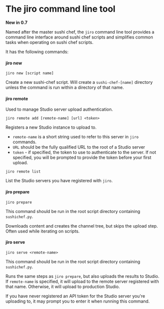 The jiro command line tool
==========================

**New in 0.7**

Named after the master sushi chef, the `jiro` command line tool
provides a command line interface around sushi chef scripts and
simplifies common tasks when operating on sushi chef scripts.

It has the following commands:

#### jiro new

`jiro new [script name]`

Create a new sushi-chef script. Will create a `sushi-chef-[name]`
directory unless the command is run within a directory of that name.

#### jiro remote

Used to manage Studio server upload authentication.

`jiro remote add [remote-name] [url] <token>`

Registers a new Studio instance to upload to.

* `remote-name` is a short string used to refer to this server in `jiro` commands.
* `URL` should be the fully qualified URL to the root of a Studio server
* `token` - if specified, the token to use to authenticate to the server. If not
  specified, you will be prompted to provide the token before your first upload.

`jiro remote list`

List the Studio servers you have registered with `jiro`.

#### jiro prepare

`jiro prepare`

This command should be run in the root script directory containing `sushichef.py`.

Downloads content and creates the channel tree, but skips the upload step. Often
used while iterating on scripts.

#### jiro serve

`jiro serve <remote-name>`

This command should be run in the root script directory containing `sushichef.py`.

Runs the same steps as `jiro prepare`, but also uploads the results to Studio.
If `remote-name` is specified, it will upload to the remote server registered
with that name. Otherwise, it will upload to production Studio.

If you have never registered an API token for the Studio server you're uploading to,
it may prompt you to enter it when running this command.


